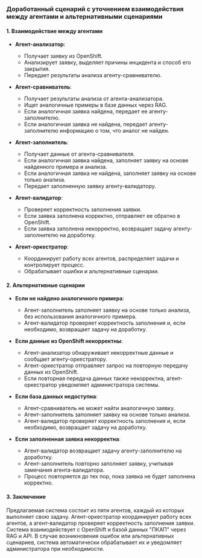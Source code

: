 ### Доработанный сценарий с уточнением взаимодействия между агентами и альтернативными сценариями

#### 1. Взаимодействие между агентами

- **Агент-анализатор**:
  - Получает заявку из OpenShift.
  - Анализирует заявку, выделяет причины инцидента и способ его закрытия.
  - Передает результаты анализа агенту-сравнивателю.

- **Агент-сравниватель**:
  - Получает результаты анализа от агента-анализатора.
  - Ищет аналогичные примеры в базе данных через RAG.
  - Если аналогичная заявка найдена, передает ее агенту-заполнителю.
  - Если аналогичная заявка не найдена, передает агенту-заполнителю информацию о том, что аналог не найден.

- **Агент-заполнитель**:
  - Получает данные от агента-сравнивателя.
  - Если аналогичная заявка найдена, заполняет заявку на основе найденного примера и анализа.
  - Если аналогичная заявка не найдена, заполняет заявку на основе только анализа.
  - Передает заполненную заявку агенту-валидатору.

- **Агент-валидатор**:
  - Проверяет корректность заполнения заявки.
  - Если заявка заполнена корректно, отправляет ее обратно в OpenShift.
  - Если заявка заполнена некорректно, возвращает задачу агенту-заполнителю на доработку.

- **Агент-оркестратор**:
  - Координирует работу всех агентов, распределяет задачи и контролирует процесс.
  - Обрабатывает ошибки и альтернативные сценарии.

#### 2. Альтернативные сценарии

- **Если не найдено аналогичного примера**:
  - Агент-заполнитель заполняет заявку на основе только анализа, без использования аналогичного примера.
  - Агент-валидатор проверяет корректность заполнения и, если необходимо, возвращает задачу на доработку.

- **Если данные из OpenShift некорректны**:
  - Агент-анализатор обнаруживает некорректные данные и сообщает агенту-оркестратору.
  - Агент-оркестратор отправляет запрос на повторную передачу данных из OpenShift.
  - Если повторная передача данных также некорректна, агент-оркестратор уведомляет администратора системы.

- **Если база данных недоступна**:
  - Агент-сравниватель не может найти аналогичную заявку.
  - Агент-заполнитель заполняет заявку на основе только анализа.
  - Агент-валидатор проверяет корректность заполнения и, если необходимо, возвращает задачу на доработку.

- **Если заполненная заявка некорректна**:
  - Агент-валидатор возвращает задачу агенту-заполнителю на доработку.
  - Агент-заполнитель повторно заполняет заявку, учитывая замечания агента-валидатора.
  - Процесс повторяется до тех пор, пока заявка не будет заполнена корректно.

#### 3. Заключение

Предлагаемая система состоит из пяти агентов, каждый из которых выполняет свою задачу. Агент-оркестратор координирует работу всех агентов, а агент-валидатор проверяет корректность заполнения заявки. Система взаимодействует с OpenShift и базой данных "ПКАП" через RAG и API. В случае возникновения ошибок или альтернативных сценариев, система автоматически обрабатывает их и уведомляет администратора при необходимости.